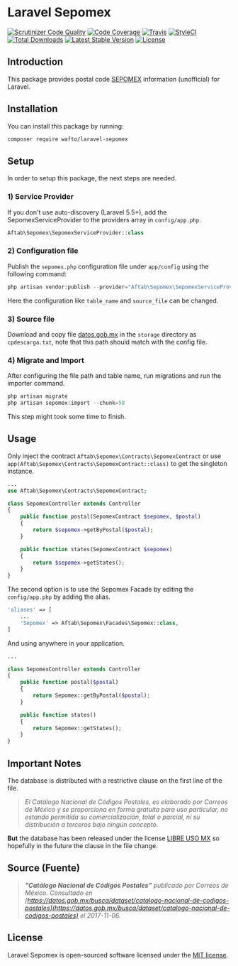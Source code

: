 # Laravel Sepomex
[![Scrutinizer Code Quality](https://scrutinizer-ci.com/g/wafto/laravel-sepomex/badges/quality-score.png?b=master)](https://scrutinizer-ci.com/g/wafto/laravel-sepomex/?branch=master)
[![Code Coverage](https://scrutinizer-ci.com/g/wafto/laravel-sepomex/badges/coverage.png?b=master)](https://scrutinizer-ci.com/g/wafto/laravel-sepomex/?branch=master)
[![Travis](https://travis-ci.org/wafto/laravel-sepomex.svg)](https://travis-ci.org/wafto/laravel-sepomex)
[![StyleCI](https://styleci.io/repos/110056515/shield?branch=master)](https://styleci.io/repos/110056515)
[![Total Downloads](https://poser.pugx.org/wafto/laravel-sepomex/downloads)](https://packagist.org/packages/wafto/laravel-sepomex)
[![Latest Stable Version](https://poser.pugx.org/wafto/laravel-sepomex/v/stable)](https://packagist.org/packages/wafto/laravel-sepomex)
[![License](https://poser.pugx.org/wafto/laravel-sepomex/license)](https://packagist.org/packages/wafto/laravel-sepomex)

## Introduction

This package provides postal code [SEPOMEX](http://www.correosdemexico.com.mx/Paginas/Inicio.aspx)
information (unofficial) for Laravel.

## Installation

You can install this package by running:

```bash
composer require wafto/laravel-sepomex
```

## Setup

In order to setup this package, the next steps are needed.

### 1) Service Provider

If you don't use auto-discovery (Laravel 5.5+), add the SepomexServiceProvider to the
providers array in `config/app.php`.

```php
Aftab\Sepomex\SepomexServiceProvider::class
```

### 2) Configuration file

Publish the `sepomex.php` configuration file under `app/config` using the following command:

```php
php artisan vendor:publish --provider="Aftab\Sepomex\SepomexServiceProvider"
```

Here the configuration like `table_name` and `source_file` can be changed.

### 3) Source file

Download and copy file [datos.gob.mx](https://datos.gob.mx/busca/dataset/catalogo-nacional-de-codigos-postales) in
the `storage` directory as `cpdescarga.txt`, note that this path should match with the config file.

### 4) Migrate and Import

After configuring the file path and table name, run migrations and run the importer command.

```php
php artisan migrate
php artisan sepomex:import --chunk=50
```

This step might took some time to finish.

## Usage

Only inject the contract `Aftab\Sepomex\Contracts\SepomexContract` or use
`app(Aftab\Sepomex\Contracts\SepomexContract::class)` to get the singleton instance.

```php
...
use Aftab\Sepomex\Contracts\SepomexContract;

class SepomexController extends Controller
{
    public function postal(SepomexContract $sepomex, $postal)
    {
        return $sepomex->getByPostal($postal);
    }

    public function states(SepomexContract $sepomex)
    {
        return $sepomex->getStates();
    }
}
```

The second option is to use the Sepomex Facade by editing the `config/app.php` by adding the alias.

```php
'aliases' => [
    ...
    'Sepomex' => Aftab\Sepomex\Facades\Sepomex::class,
]
```

And using anywhere in your application.

```php
...

class SepomexController extends Controller
{
    public function postal($postal)
    {
        return Sepomex::getByPostal($postal);
    }

    public function states()
    {
        return Sepomex::getStates();
    }
}
```

## Important Notes

The database is distributed with a restrictive clause on the first line of the file.

>*El Catálogo Nacional de Códigos Postales, es elaborado por Correos de
México y se proporciona en forma gratuita para uso particular, no estando
permitida su comercialización, total o parcial, ni su distribución a
terceros bajo ningún concepto.*


**But** the database has been released under the license [LIBRE USO MX](https://datos.gob.mx/libreusomx)
so hopefully in the future the clause in the file change.

## Source (Fuente)

>***"Catálogo Nacional de Códigos Postales"** publicado por Correos de México. Consultado en
[https://datos.gob.mx/busca/dataset/catalogo-nacional-de-codigos-postales](https://datos.gob.mx/busca/dataset/catalogo-nacional-de-codigos-postales)
el 2017-11-06.*

## License

Laravel Sepomex is open-sourced software licensed under the [MIT license](http://opensource.org/licenses/MIT).

